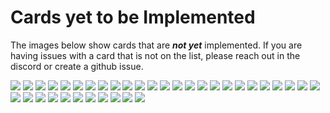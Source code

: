 # Cards yet to be Implemented
The images below show cards that are _**not yet**_ implemented. If you are having issues with a card that is not on the list, please reach out in the discord or create a github issue.

![](./0524529055.webp)
![](./1039444094.webp)
![](./1397553238.webp)
![](./1965647391.webp)
![](./2283726359.webp)
![](./3064aff14f.webp)
![](./3388566378.webp)
![](./3475471540.webp)
![](./3658069276.webp)
![](./3666212779.webp)
![](./36859e7ec4.webp)
![](./4301437393.webp)
![](./4334684518.webp)
![](./5093056978.webp)
![](./5184505570.webp)
![](./5345999887.webp)
![](./5422802110.webp)
![](./5751831621.webp)
![](./590b638b18.webp)
![](./6228218834.webp)
![](./6354077246.webp)
![](./6414788e89.webp)
![](./7072861308.webp)
![](./7138400365.webp)
![](./7192849828.webp)
![](./7514405173.webp)
![](./8174214418.webp)
![](./81a416eb1f.webp)
![](./8523415830.webp)
![](./8656409691.webp)
![](./8779760486.webp)
![](./8943696478.webp)
![](./9611596703.webp)
![](./9695562265.webp)
![](./9720757803.webp)
![](./ccf9474416.webp)